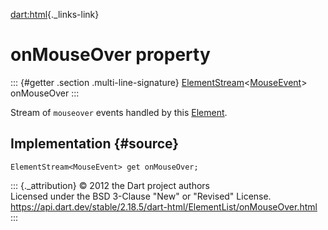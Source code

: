 [dart:html](../../dart-html/dart-html-library){._links-link}

onMouseOver property
====================

::: {#getter .section .multi-line-signature}
[ElementStream](../elementstream-class)\<[MouseEvent](../mouseevent-class)\>
onMouseOver
:::

Stream of `mouseover` events handled by this
[Element](../element-class).

Implementation {#source}
--------------

``` {.language-dart data-language="dart"}
ElementStream<MouseEvent> get onMouseOver;
```

::: {._attribution}
© 2012 the Dart project authors\
Licensed under the BSD 3-Clause \"New\" or \"Revised\" License.\
<https://api.dart.dev/stable/2.18.5/dart-html/ElementList/onMouseOver.html>
:::
